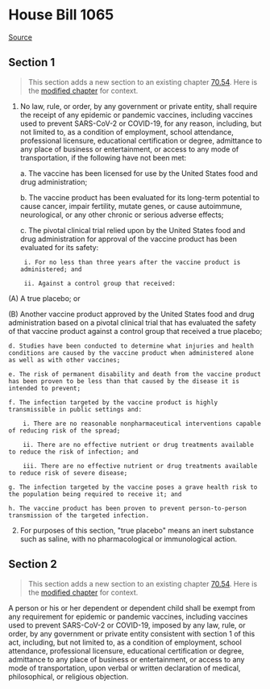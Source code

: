 # House Bill 1065

[Source](http://lawfilesext.leg.wa.gov/biennium/2021-22/Pdf/Bills/House%20Bills/1065.pdf)
## Section 1
> This section adds a new section to an existing chapter [70.54](/rcw/70_public_health_and_safety/70.054_miscellaneous_health_and_safety_provisions.md). Here is the [modified chapter](rcw/70_public_health_and_safety/70.054_miscellaneous_health_and_safety_provisions.md) for context.

1. No law, rule, or order, by any government or private entity, shall require the receipt of any epidemic or pandemic vaccines, including vaccines used to prevent SARS-CoV-2 or COVID-19, for any reason, including, but not limited to, as a condition of employment, school attendance, professional licensure, educational certification or degree, admittance to any place of business or entertainment, or access to any mode of transportation, if the following have not been met:

    a. The vaccine has been licensed for use by the United States food and drug administration;

    b. The vaccine product has been evaluated for its long-term potential to cause cancer, impair fertility, mutate genes, or cause autoimmune, neurological, or any other chronic or serious adverse effects;

    c. The pivotal clinical trial relied upon by the United States food and drug administration for approval of the vaccine product has been evaluated for its safety:

        i. For no less than three years after the vaccine product is administered; and

        ii. Against a control group that received:

(A) A true placebo; or

(B) Another vaccine product approved by the United States food and drug administration based on a pivotal clinical trial that has evaluated the safety of that vaccine product against a control group that received a true placebo;

    d. Studies have been conducted to determine what injuries and health conditions are caused by the vaccine product when administered alone as well as with other vaccines;

    e. The risk of permanent disability and death from the vaccine product has been proven to be less than that caused by the disease it is intended to prevent;

    f. The infection targeted by the vaccine product is highly transmissible in public settings and:

        i. There are no reasonable nonpharmaceutical interventions capable of reducing risk of the spread;

        ii. There are no effective nutrient or drug treatments available to reduce the risk of infection; and

        iii. There are no effective nutrient or drug treatments available to reduce risk of severe disease;

    g. The infection targeted by the vaccine poses a grave health risk to the population being required to receive it; and

    h. The vaccine product has been proven to prevent person-to-person transmission of the targeted infection.

2. For purposes of this section, "true placebo" means an inert substance such as saline, with no pharmacological or immunological action.


## Section 2
> This section adds a new section to an existing chapter [70.54](/rcw/70_public_health_and_safety/70.054_miscellaneous_health_and_safety_provisions.md). Here is the [modified chapter](rcw/70_public_health_and_safety/70.054_miscellaneous_health_and_safety_provisions.md) for context.

A person or his or her dependent or dependent child shall be exempt from any requirement for epidemic or pandemic vaccines, including vaccines used to prevent SARS-CoV-2 or COVID-19, imposed by any law, rule, or order, by any government or private entity consistent with section 1 of this act, including, but not limited to, as a condition of employment, school attendance, professional licensure, educational certification or degree, admittance to any place of business or entertainment, or access to any mode of transportation, upon verbal or written declaration of medical, philosophical, or religious objection.

